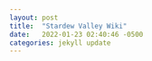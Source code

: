 ```yaml
---
layout: post
title:  "Stardew Valley Wiki"
date:   2022-01-23 02:40:46 -0500
categories: jekyll update
---
```


